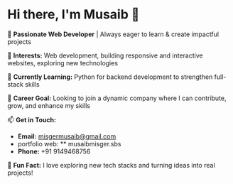 # Hi there, I'm Musaib 👋

🌟 **Passionate Web Developer** | Always eager to learn & create impactful projects  

👀 **Interests:** Web development, building responsive and interactive websites, exploring new technologies  

🌱 **Currently Learning:** Python for backend development to strengthen full-stack skills  

💼 **Career Goal:** Looking to join a dynamic company where I can contribute, grow, and enhance my skills  

📫 **Get in Touch:**  
- **Email:** [misgermusaib@gmail.com](mailto:misgermusaib@gmail.com)
- portfolio web: ** musaibmisger.sbs
- **Phone:** +91 9149468756  

🚀 **Fun Fact:** I love exploring new tech stacks and turning ideas into real projects!


